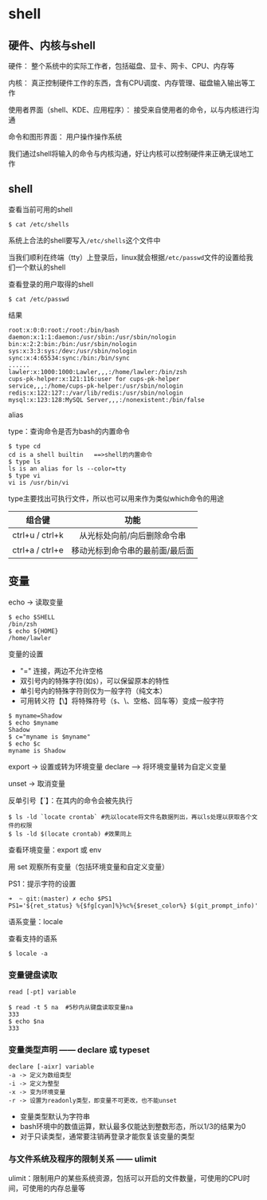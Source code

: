 # shell

## 硬件、内核与shell
硬件：
整个系统中的实际工作者，包括磁盘、显卡、网卡、CPU、内存等

内核：
真正控制硬件工作的东西，含有CPU调度、内存管理、磁盘输入输出等工作

使用者界面（shell、KDE、应用程序）：
接受来自使用者的命令，以与内核进行沟通

命令和图形界面：
用户操作操作系统

我们通过shell将输入的命令与内核沟通，好让内核可以控制硬件来正确无误地工作

## shell
查看当前可用的shell
```shell
$ cat /etc/shells
```
系统上合法的shell要写入`/etc/shells`这个文件中

当我们顺利在终端（tty）上登录后，linux就会根据`/etc/passwd`文件的设置给我们一个默认的shell

查看登录的用户取得的shell
```shell
$ cat /etc/passwd
```
结果
```shell
root:x:0:0:root:/root:/bin/bash
daemon:x:1:1:daemon:/usr/sbin:/usr/sbin/nologin
bin:x:2:2:bin:/bin:/usr/sbin/nologin
sys:x:3:3:sys:/dev:/usr/sbin/nologin
sync:x:4:65534:sync:/bin:/bin/sync
......
lawler:x:1000:1000:Lawler,,,:/home/lawler:/bin/zsh
cups-pk-helper:x:121:116:user for cups-pk-helper service,,,:/home/cups-pk-helper:/usr/sbin/nologin
redis:x:122:127::/var/lib/redis:/usr/sbin/nologin
mysql:x:123:128:MySQL Server,,,:/nonexistent:/bin/false
```

alias

type：查询命令是否为bash的内置命令
```shell
$ type cd
cd is a shell builtin   ==>shell的内置命令
$ type ls
ls is an alias for ls --color=tty
$ type vi
vi is /usr/bin/vi
```
type主要找出可执行文件，所以也可以用来作为类似which命令的用途

|     组合键      |              功能               |
| :-------------: | :-----------------------------: |
| ctrl+u / ctrl+k |   从光标处向前/向后删除命令串   |
| ctrl+a / ctrl+e | 移动光标到命令串的最前面/最后面 |
## 变量
echo -> 读取变量
```shell
$ echo $SHELL
/bin/zsh
$ echo ${HOME}
/home/lawler
```
变量的设置

+ "=" 连接，两边不允许空格
+ 双引号内的特殊字符(如`$`），可以保留原本的特性
+ 单引号内的特殊字符则仅为一般字符（纯文本）
+ 可用转义符【\】将特殊符号（`$`、\、空格、回车等）变成一般字符
```shell
$ myname=Shadow
$ echo $myname
Shadow
$ c="myname is $myname"
$ echo $c
myname is Shadow
```
export -> 设置或转为环境变量
declare --> 将环境变量转为自定义变量

unset -> 取消变量

反单引号【`】：在其内的命令会被先执行
```shell
$ ls -ld `locate crontab` #先以locate将文件名数据列出，再以ls处理以获取各个文件的权限
$ ls -ld $(locate crontab) #效果同上
```

查看环境变量：export 或 env

用 set 观察所有变量（包括环境变量和自定义变量）

PS1：提示字符的设置
```shell
➜  ~ git:(master) ✗ echo $PS1
PS1='${ret_status} %{$fg[cyan]%}%c%{$reset_color%} $(git_prompt_info)'
```

语系变量：locale

查看支持的语系
```shell
$ locale -a
```

### 变量键盘读取
```shell
read [-pt] variable
```
```shell
$ read -t 5 na  #5秒内从键盘读取变量na
333
$ echo $na
333
```
### 变量类型声明 —— declare 或 typeset
```shell
declare [-aixr] variable
-a -> 定义为数组类型
-i -> 定义为整型
-x -> 变为环境变量
-r -> 设置为readonly类型，即变量不可更改，也不能unset
```
+ 变量类型默认为字符串
+ bash环境中的数值运算，默认最多仅能达到整数形态，所以1/3的结果为0
+ 对于只读类型，通常要注销再登录才能恢复该变量的类型

### 与文件系统及程序的限制关系 —— ulimit
ulimit：限制用户的某些系统资源，包括可以开启的文件数量，可使用的CPU时间，可使用的内存总量等